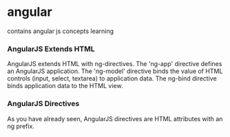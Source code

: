 # angular
contains angular js concepts learning



### AngularJS Extends HTML

AngularJS extends HTML with ng-directives. The 'ng-app' directive defines an AngularJS application. The 'ng-model' directive binds the value of HTML controls (input, select, textarea) to application data. The ng-bind directive binds application data to the HTML view.

### AngularJS Directives
As you have already seen, AngularJS directives are HTML attributes with an ng prefix.
